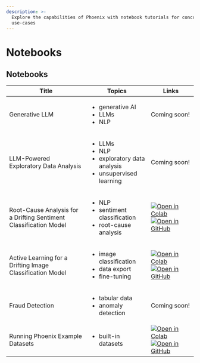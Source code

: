 ```yaml
---
description: >-
  Explore the capabilities of Phoenix with notebook tutorials for concrete
  use-cases
---
```


# Notebooks

## Notebooks

| Title                                                             | Topics                                                                                             | Links                                                                                                                                                                                                                                                                                                                                                                                                                                                                                                                                         |
| ----------------------------------------------------------------- | -------------------------------------------------------------------------------------------------- | --------------------------------------------------------------------------------------------------------------------------------------------------------------------------------------------------------------------------------------------------------------------------------------------------------------------------------------------------------------------------------------------------------------------------------------------------------------------------------------------------------------------------------------------- |
| Generative LLM                                                    | <ul><li>generative AI</li><li>LLMs</li><li>NLP</li></ul>                                           | Coming soon!                                                                                                                                                                                                                                                                                                                                                                                                                                                                                                                                  |
| LLM-Powered Exploratory Data Analysis                             | <ul><li>LLMs</li><li>NLP</li><li>exploratory data analysis</li><li>unsupervised learning</li></ul> | Coming soon!                                                                                                                                                                                                                                                                                                                                                                                                                                                                                                                                  |
| Root-Cause Analysis for a Drifting Sentiment Classification Model | <ul><li>NLP</li><li>sentiment classification</li><li>root-cause analysis</li></ul>                 | [![Open in Colab](https://img.shields.io/static/v1?message=Open%20in%20Colab\&logo=googlecolab\&labelColor=grey\&color=blue\&logoColor=orange\&label=%20)](https://colab.research.google.com/github/Arize-ai/phoenix/blob/main/tutorials/sentiment\_classification\_tutorial.ipynb) [![Open in GitHub](https://img.shields.io/static/v1?message=Open%20in%20GitHub\&logo=github\&labelColor=grey\&color=blue\&logoColor=white\&label=%20)](https://github.com/Arize-ai/phoenix/blob/main/tutorials/sentiment\_classification\_tutorial.ipynb) |
| Active Learning for a Drifting Image Classification Model         | <ul><li>image classification</li><li>data export</li><li>fine-tuning</li></ul>                     | [![Open in Colab](https://img.shields.io/static/v1?message=Open%20in%20Colab\&logo=googlecolab\&labelColor=grey\&color=blue\&logoColor=orange\&label=%20)](https://colab.research.google.com/github/Arize-ai/phoenix/blob/main/tutorials/image\_classification\_tutorial.ipynb) [![Open in GitHub](https://img.shields.io/static/v1?message=Open%20in%20GitHub\&logo=github\&labelColor=grey\&color=blue\&logoColor=white\&label=%20)](https://github.com/Arize-ai/phoenix/blob/main/tutorials/image\_classification\_tutorial.ipynb)         |
| Fraud Detection                                                   | <ul><li>tabular data</li><li>anomaly detection</li></ul>                                           | Coming soon!                                                                                                                                                                                                                                                                                                                                                                                                                                                                                                                                  |
| Running Phoenix Example Datasets                                  | <ul><li>built-in datasets</li></ul>                                                                | [![Open in Colab](https://img.shields.io/static/v1?message=Open%20in%20Colab\&logo=googlecolab\&labelColor=grey\&color=blue\&logoColor=orange\&label=%20)](https://colab.research.google.com/github/Arize-ai/phoenix/blob/main/tutorials/example\_datasets.ipynb) [![Open in GitHub](https://img.shields.io/static/v1?message=Open%20in%20GitHub\&logo=github\&labelColor=grey\&color=blue\&logoColor=white\&label=%20)](https://github.com/Arize-ai/phoenix/blob/main/tutorials/example\_datasets.ipynb)                                                                                                                                                                                                                                                                                                                                                                                                                                                                                                                                  |
